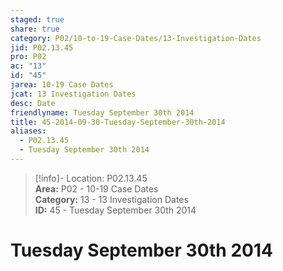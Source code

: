 ```yaml
---  
staged: true  
share: true  
category: P02/10-to-19-Case-Dates/13-Investigation-Dates  
jid: P02.13.45  
pro: P02  
ac: "13"  
id: "45"  
jarea: 10-19 Case Dates  
jcat: 13 Investigation Dates  
desc: Date  
friendlyname: Tuesday September 30th 2014  
title: 45-2014-09-30-Tuesday-September-30th-2014  
aliases:  
  - P02.13.45  
  - Tuesday September 30th 2014  
---  
```

  
>[!info]- Location: P02.13.45  
>**Area:** P02 - 10-19 Case Dates  
>**Category:** 13 - 13 Investigation Dates  
>**ID:** 45 - Tuesday September 30th 2014  
  
# Tuesday September 30th 2014  
